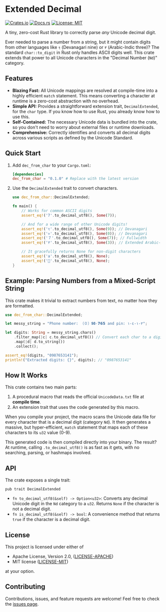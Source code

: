# Extended Decimal

[![Crates.io](https://img.shields.io/crates/v/dec_from_char.svg)](https://crates.io/crates/dec_from_char)
[![Docs.rs](https://docs.rs/dec_from_char/badge.svg)](https://docs.rs/dec_from_char)
[![License: MIT](https://img.shields.io/badge/license-MIT%20OR%20Apache--2.0-blue.svg)](https://opensource.org/licenses/MIT)

A tiny, zero-cost Rust library to correctly parse *any* Unicode decimal digit.

Ever needed to parse a number from a string, but it might contain digits from other languages like `९` (Devanagari nine) or `٣` (Arabic-Indic three)? The standard `char::to_digit` in Rust only handles ASCII digits well. This crate extends that power to all Unicode characters in the "Decimal Number (`Nd`)" category.

## Features

*   **Blazing Fast:** All Unicode mappings are resolved at compile-time into a highly efficient `match` statement. This means converting a character at runtime is a zero-cost abstraction with no overhead.
*   **Simple API:** Provides a straightforward extension trait, `DecimalExtended`, for the `char` type. If you know how to use Rust, you already know how to use this.
*   **Self-Contained:** The necessary Unicode data is bundled into the crate, so you don't need to worry about external files or runtime downloads.
*   **Comprehensive:** Correctly identifies and converts all decimal digits across various scripts as defined by the Unicode Standard.

## Quick Start

1.  Add `dec_from_char` to your `Cargo.toml`:

    ```toml
    [dependencies]
    dec_from_char = "0.1.0" # Replace with the latest version
    ```

2.  Use the `DecimalExtended` trait to convert characters.

    ```rust
    use dec_from_char::DecimalExtended;

    fn main() {
        // Works for common ASCII digits
        assert_eq!('7'.to_decimal_utf8(), Some(7));

        // And for a wide range of other Unicode digits!
        assert_eq!('९'.to_decimal_utf8(), Some(9)); // Devanagari
        assert_eq!('०'.to_decimal_utf8(), Some(0)); // Devanagari
        assert_eq!('７'.to_decimal_utf8(), Some(7)); // Fullwidth
        assert_eq!('٣'.to_decimal_utf8(), Some(3)); // Extended Arabic-Indic

        // It gracefully returns None for non-digit characters
        assert_eq!('a'.to_decimal_utf8(), None);
        assert_eq!('🎉'.to_decimal_utf8(), None);
    }
    ```

## Example: Parsing Numbers from a Mixed-Script String

This crate makes it trivial to extract numbers from text, no matter how they are formatted.

```rust
use dec_from_char::DecimalExtended;

let messy_string = "Phone number: （０）𝟗𝟖-𝟳𝟲𝟱 and pin: ٣-١-٤-١";

let digits: String = messy_string.chars()
    .filter_map(|c| c.to_decimal_utf8()) // Convert each char to a digit if possible
    .map(|d| d.to_string())
    .collect();

assert_eq!(digits, "0987653141");
println!("Extracted digits: {}", digits); // "0987653141"
```

## How It Works

This crate contains two main parts:

1.  A procedural macro that reads the official `UnicodeData.txt` file at **compile time**.
2.  An extension trait that uses the code generated by this macro.

When you compile your project, the macro scans the Unicode data file for every character that is a decimal digit (category `Nd`). It then generates a massive, but hyper-efficient, `match` statement that maps each of these characters to its `u32` value (0-9).

This generated code is then compiled directly into your binary. The result? At runtime, calling `.to_decimal_utf8()` is as fast as it gets, with no searching, parsing, or hashmaps involved.

## API

The crate exposes a single trait:

`pub trait DecimalExtended`

*   `fn to_decimal_utf8(&self) -> Option<u32>`: Converts any decimal Unicode digit in the `Nd` category to a `u32`. Returns `None` if the character is not a decimal digit.
*   `fn is_decimal_utf8(&self) -> bool`: A convenience method that returns `true` if the character is a decimal digit.

## License

This project is licensed under either of
*   Apache License, Version 2.0, ([LICENSE-APACHE](http://www.apache.org/licenses/LICENSE-2.0))
*   MIT license ([LICENSE-MIT](http://opensource.org/licenses/MIT))

at your option.

## Contributing

Contributions, issues, and feature requests are welcome! Feel free to check the [issues page](https://github.com/your-username/extended-decimal/issues).